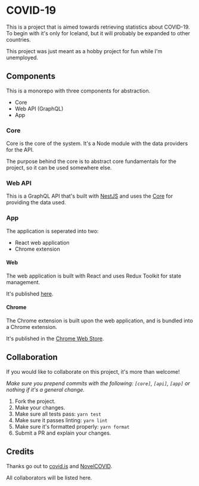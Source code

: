 # COVID-19

This is a project that is aimed towards retrieving statistics about COVID-19.
To begin with it's only for Iceland, but it will probably be expanded to other
countries.

This project was just meant as a hobby project for fun while I'm unemployed.

## Components

This is a monorepo with three components for abstraction.

- Core
- Web API (GraphQL)
- App

### Core

Core is the core of the system. It's a Node module with the data providers for the API.

The purpose behind the core is to abstract core fundamentals for the project,
so it can be used somewhere else.

### Web API

This is a GraphQL API that's built with [NestJS](https://nestjs.com) and uses the [Core](#Core) for providing the data used.

### App

The application is seperated into two:

- React web application
- Chrome extension

#### Web

The web application is built with React and uses Redux Toolkit for state management.

It's published [here](https://covid.gaui.is).

#### Chrome

The Chrome extension is built upon the web application, and is bundled into a Chrome extension.

It's published in the [Chrome Web Store](https://chrome.google.com/webstore/detail/kbifdhlakolnkoogejddnjojcjjiejig).

## Collaboration

If you would like to collaborate on this project, it's more than welcome!

_Make sure you prepend commits with the following: `[core]`, `[api]`, `[app]`
or nothing if it's a general change._

1. Fork the project.
2. Make your changes.
3. Make sure all tests pass: `yarn test`
4. Make sure it passes linting: `yarn lint`
5. Make sure it's formatted properly: `yarn format`
6. Submit a PR and explain your changes.

## Credits

Thanks go out to [covid.is](https://www.covid.is) and [NovelCOVID](https://github.com/NovelCOVID/API).

All collaborators will be listed here.
